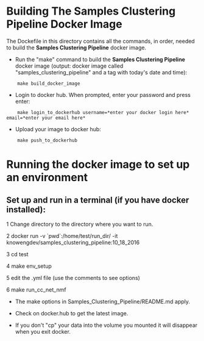 # Building The Samples Clustering Pipeline Docker Image

The Dockefile in this directory contains all the commands, in order, needed to build the **Samples Clustering Pipeline** docker image.

* Run the "make" command to build the **Samples Clustering Pipeline** docker image (output: docker image called "samples_clustering_pipeline" and a tag with today's date and time):
```
    make build_docker_image
```

* Login to docker hub. When prompted, enter your password and press enter:
```
    make login_to_dockerhub username=*enter your docker login here* email=*enter your email here*
```

* Upload your image to docker hub:
```
    make push_to_dockerhub
```

# Running the docker image to set up an environment

## Set up and run in a terminal (if you have docker installed):
1 Change directory to the directory  where you want to run.

2 docker run -v \`pwd\`:/home/test/run_dir/ -it knowengdev/samples_clustering_pipeline:10_18_2016 

3 cd test

4 make env_setup

5 edit the .yml file (use the comments to see options)

6 make run_cc_net_nmf

* The make options in Samples_Clustering_Pipeline/README.md apply.

* Check on docker.hub to get the latest image. 

* If you don't "cp" your data into the volume you mounted it will disappear when you exit docker.
